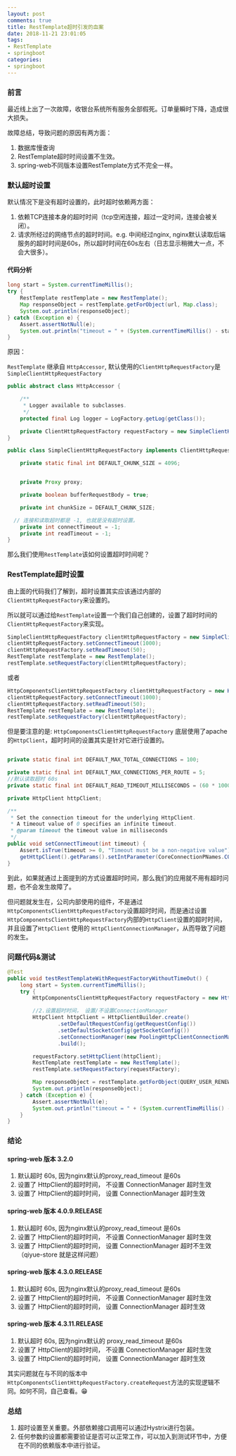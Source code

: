 ```yaml
---
layout: post
comments: true
title: RestTemplate超时引发的血案
date: 2018-11-21 23:01:05
tags:
- RestTemplate
- springboot
categories:
- springboot
---
```


### 前言

最近线上出了一次故障，收银台系统所有服务全部假死。订单量瞬时下降，造成很大损失。

故障总结，导致问题的原因有两方面：

1. 数据库慢查询
2. RestTemplate超时时间设置不生效。
3. spring-web不同版本设置RestTemplate方式不完全一样。

<!-- more -->

### 默认超时设置

默认情况下是没有超时设置的，此时超时依赖两方面：

1. 依赖TCP连接本身的超时时间（tcp空闲连接，超过一定时间，连接会被关闭）。
2. 请求所经过的网络节点的超时时间。e.g. 中间经过nginx, nginx默认读取后端服务的超时时间是60s，所以超时时间在60s左右（日志显示稍微大一点，不会大很多）。

#### 代码分析

```java 例子
long start = System.currentTimeMillis();
try {
    RestTemplate restTemplate = new RestTemplate();
    Map responseObject = restTemplate.getForObject(url, Map.class);
    System.out.println(responseObject);
} catch (Exception e) {
    Assert.assertNotNull(e);
    System.out.println("timeout = " + (System.currentTimeMillis() - start));
}
```

原因：

`RestTemplate` 继承自 `HttpAccessor`, 默认使用的`ClientHttpRequestFactory`是`SimpleClientHttpRequestFactory`

```java
public abstract class HttpAccessor {

	/**
	 * Logger available to subclasses.
	 */
	protected final Log logger = LogFactory.getLog(getClass());

	private ClientHttpRequestFactory requestFactory = new SimpleClientHttpRequestFactory();
}

public class SimpleClientHttpRequestFactory implements ClientHttpRequestFactory {

	private static final int DEFAULT_CHUNK_SIZE = 4096;


	private Proxy proxy;

	private boolean bufferRequestBody = true;

	private int chunkSize = DEFAULT_CHUNK_SIZE;

  // 连接和读取超时都是 -1, 也就是没有超时设置。
	private int connectTimeout = -1;
	private int readTimeout = -1;
}
```

那么我们使用`RestTemplate`该如何设置超时时间呢？ 

### RestTemplate超时设置

由上面的代码我们了解到，超时设置其实应该通过内部的`ClientHttpRequestFactory`来设置的。

所以就可以通过给`RestTemplate`设置一个我们自己创建的，设置了超时时间的`ClientHttpRequestFactory`来实现。

```java
SimpleClientHttpRequestFactory clientHttpRequestFactory = new SimpleClientHttpRequestFactory();
clientHttpRequestFactory.setConnectTimeout(1000);
clientHttpRequestFactory.setReadTimeout(50);
RestTemplate restTemplate = new RestTemplate();
restTemplate.setRequestFactory(clientHttpRequestFactory);
```

或者

```java
HttpComponentsClientHttpRequestFactory clientHttpRequestFactory = new HttpComponentsClientHttpRequestFactory();
clientHttpRequestFactory.setConnectTimeout(1000);
clientHttpRequestFactory.setReadTimeout(50);
RestTemplate restTemplate = new RestTemplate();
restTemplate.setRequestFactory(clientHttpRequestFactory);
```

但是要注意的是: `HttpComponentsClientHttpRequestFactory` 底层使用了apache的`HttpClient`，超时时间的设置其实是针对它进行设置的。

```java HttpComponentsClientHttpRequestFactory

private static final int DEFAULT_MAX_TOTAL_CONNECTIONS = 100;

private static final int DEFAULT_MAX_CONNECTIONS_PER_ROUTE = 5;
//默认读取超时 60s
private static final int DEFAULT_READ_TIMEOUT_MILLISECONDS = (60 * 1000);

private HttpClient httpClient;

/**
 * Set the connection timeout for the underlying HttpClient.
 * A timeout value of 0 specifies an infinite timeout.
 * @param timeout the timeout value in milliseconds
 */
public void setConnectTimeout(int timeout) {
	Assert.isTrue(timeout >= 0, "Timeout must be a non-negative value");
	getHttpClient().getParams().setIntParameter(CoreConnectionPNames.CONNECTION_TIMEOUT, timeout);
}
```

到此，如果就通过上面提到的方式设置超时时间，那么我们的应用就不用有超时问题，也不会发生故障了。

但问题就发生在，公司内部使用的组件，不是通过`HttpComponentsClientHttpRequestFactory`设置超时时间，而是通过设置`HttpComponentsClientHttpRequestFactory`内部的`HttpClient`设置的超时时间，并且设置了`HttpClient` 使用的 `HttpClientConnectionManager`，从而导致了问题的发生。

### 问题代码&测试

```java
@Test
public void testRestTemplateWithRequestFactoryWithoutTimeOut() {
    long start = System.currentTimeMillis();
    try {
        HttpComponentsClientHttpRequestFactory requestFactory = new HttpComponentsClientHttpRequestFactory();

        //2.设置超时时间， 设置/不设置ConnectionManager
        HttpClient httpClient = HttpClientBuilder.create()
                .setDefaultRequestConfig(getRequestConfig())
                .setDefaultSocketConfig(getSocketConfig())
                .setConnectionManager(new PoolingHttpClientConnectionManager(3, TimeUnit.MINUTES))
                .build();

        requestFactory.setHttpClient(httpClient);
        RestTemplate restTemplate = new RestTemplate();
        restTemplate.setRequestFactory(requestFactory);

        Map responseObject = restTemplate.getForObject(QUERY_USER_RENEW_URL, Map.class);
        System.out.println(responseObject);
    } catch (Exception e) {
        Assert.assertNotNull(e);
        System.out.println("timeout = " + (System.currentTimeMillis() - start));
    }
}
```

### 结论

#### spring-web 版本 3.2.0

1. 默认超时 60s, 因为nginx默认的proxy_read_timeout 是60s
2. 设置了 HttpClient的超时时间， 不设置 ConnectionManager 超时生效
3. 设置了 HttpClient的超时时间， 设置 ConnectionManager 超时生效
 
#### spring-web 版本 4.0.9.RELEASE

1. 默认超时 60s, 因为nginx默认的proxy_read_timeout 是60s
2. 设置了 HttpClient的超时时间， 不设置 ConnectionManager 超时生效
3. 设置了 HttpClient的超时时间， 设置 ConnectionManager 超时不生效 （qiyue-store 就是这样问题）
 
#### spring-web 版本 4.3.0.RELEASE

1. 默认超时 60s, 因为nginx默认的proxy_read_timeout 是60s
2. 设置了 HttpClient的超时时间， 不设置 ConnectionManager 超时生效
3. 设置了 HttpClient的超时时间， 设置 ConnectionManager 超时生效
 
 
#### spring-web 版本 4.3.11.RELEASE

1. 默认超时 60s, 因为nginx默认的 proxy_read_timeout 是60s
2. 设置了 HttpClient的超时时间， 不设置 ConnectionManager 超时生效
3. 设置了 HttpClient的超时时间， 设置 ConnectionManager 超时生效


其实问题就在与不同的版本中`HttpComponentsClientHttpRequestFactory.createRequest`方法的实现逻辑不同。如何不同，自己查看。😁

### 总结

1. 超时设置至关重要。外部依赖接口调用可以通过Hystrix进行包装。
2. 任何参数的设置都需要验证是否可以正常工作，可以加入到测试环节中，方便在不同的依赖版本中进行验证。


